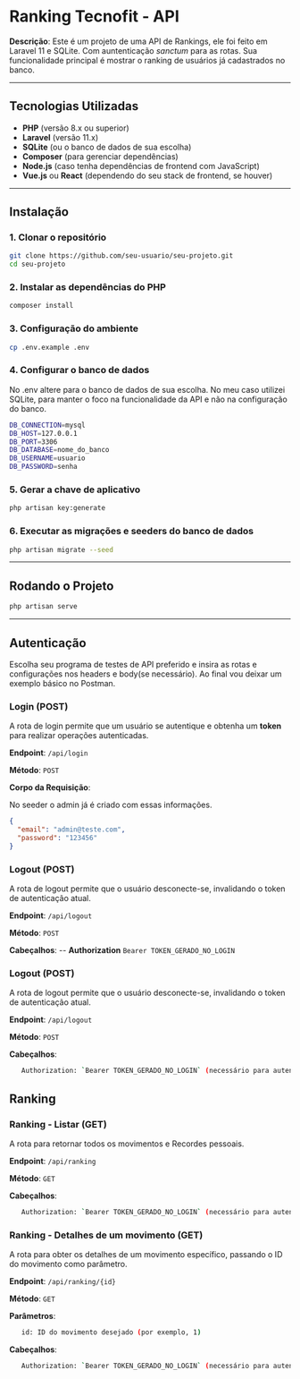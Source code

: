 # Ranking Tecnofit - API

**Descrição**: Este é um projeto de uma API de Rankings, ele foi feito em Laravel 11 e SQLite. Com auntenticação *sanctum* para as rotas. Sua funcionalidade principal é mostrar o ranking de usuários já cadastrados no banco.

---

## Tecnologias Utilizadas

- **PHP** (versão 8.x ou superior)
- **Laravel** (versão 11.x)
- **SQLite** (ou o banco de dados de sua escolha)
- **Composer** (para gerenciar dependências)
- **Node.js** (caso tenha dependências de frontend com JavaScript)
- **Vue.js** ou **React** (dependendo do seu stack de frontend, se houver)

---

## Instalação

### 1. Clonar o repositório

```bash
git clone https://github.com/seu-usuario/seu-projeto.git
cd seu-projeto
```

### 2. Instalar as dependências do PHP

```bash
composer install
```

### 3. Configuração do ambiente

```bash
cp .env.example .env
```

### 4. Configurar o banco de dados

No .env altere para o banco de dados de sua escolha. No meu caso utilizei SQLite, para manter o foco na funcionalidade da API e não na configuração do banco.

```bash
DB_CONNECTION=mysql
DB_HOST=127.0.0.1
DB_PORT=3306
DB_DATABASE=nome_do_banco
DB_USERNAME=usuario
DB_PASSWORD=senha
```
### 5. Gerar a chave de aplicativo

```bash
php artisan key:generate
```
### 6. Executar as migrações e seeders do banco de dados

```bash
php artisan migrate --seed
```

---

## Rodando o Projeto
```bash
php artisan serve
```

--- 
## Autenticação

Escolha seu programa de testes de API preferido e insira as rotas e configurações nos headers e body(se necessário). Ao final vou deixar um exemplo básico no Postman.

### Login (POST)

A rota de login permite que um usuário se autentique e obtenha um **token** para realizar operações autenticadas.

**Endpoint**: `/api/login`

**Método**: `POST`

**Corpo da Requisição**:

No seeder o admin já é criado com essas informações.

```json
{
  "email": "admin@teste.com", 
  "password": "123456"
}
```
### Logout (POST)

A rota de logout permite que o usuário desconecte-se, invalidando o token de autenticação atual.

**Endpoint**: `/api/logout`

**Método**: `POST`

**Cabeçalhos**: 
-- **Authorization** `Bearer TOKEN_GERADO_NO_LOGIN`  

### Logout (POST)

A rota de logout permite que o usuário desconecte-se, invalidando o token de autenticação atual.

**Endpoint**: `/api/logout`

**Método**: `POST`

**Cabeçalhos**: 
 ```bash
    Authorization: `Bearer TOKEN_GERADO_NO_LOGIN` (necessário para autenticação de logout)
 ```

## Ranking

### Ranking - Listar (GET)
A rota para retornar todos os movimentos e Recordes pessoais.

**Endpoint**: `/api/ranking`

**Método**: `GET`

**Cabeçalhos**: 
 ```bash
    Authorization: `Bearer TOKEN_GERADO_NO_LOGIN` (necessário para autenticação) 
 ```

### Ranking - Detalhes de um movimento (GET)
A rota para obter os detalhes de um movimento específico, passando o ID do movimento como parâmetro.

**Endpoint**: `/api/ranking/{id}`

**Método**: `GET`

**Parâmetros**: 
 ```bash
    id: ID do movimento desejado (por exemplo, 1)
 ```
**Cabeçalhos**: 
 ```bash
    Authorization: `Bearer TOKEN_GERADO_NO_LOGIN` (necessário para autenticação) 
 ```





